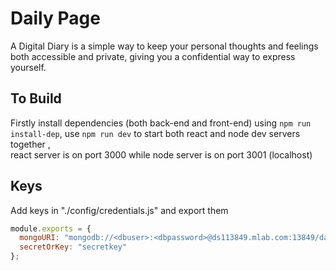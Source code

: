 # Daily Page

A Digital Diary is a simple way to keep your personal thoughts and feelings both accessible and private, giving you a confidential way to express yourself.

## To Build

Firstly install dependencies (both back-end and front-end) using `npm run install-dep`, use `npm run dev` to start both react and node dev servers together , \
react server is on port 3000 while node server is on port 3001 (localhost)

## Keys

Add keys in "./config/credentials.js" and export them

```javascript
module.exports = {
  mongoURI: "mongodb://<dbuser>:<dbpassword>@ds113849.mlab.com:13849/daily-page",
  secretOrKey: "secretkey"
};
```
